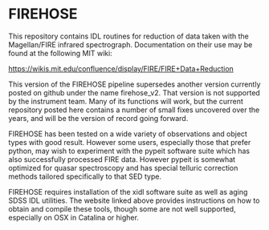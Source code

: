 # FIREHOSE

This repository contains IDL routines for reduction of data taken with the Magellan/FIRE infrared spectrograph.  Documentation on their use may be found at the following MIT wiki:

https://wikis.mit.edu/confluence/display/FIRE/FIRE+Data+Reduction

This version of the FIREHOSE pipeline supersedes another version currently posted on github under the name firehose_v2.  That version is not supported by the instrument team.  Many of its functions will work, but the current repository posted here contains a number of small fixes uncovered over the years, and will be the version of record going forward.

FIREHOSE has been tested on a wide variety of observations and object types with good result. However some users, especially those that prefer python, may wish to experiment with the pypeit software suite which has also successfully processed FIRE data.  However pypeit is somewhat optimized for quasar spectroscopy and has special telluric correction methods tailored specifically to that SED type.

FIREHOSE requires installation of the xidl software suite as well as aging SDSS IDL utilities.  The website linked above provides instructions on how to obtain and compile these tools, though some are not well supported, especially on OSX in Catalina or higher.



